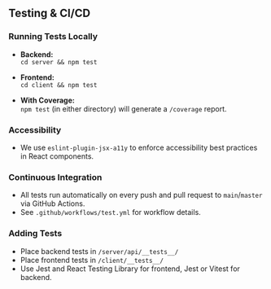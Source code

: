 ## Testing & CI/CD

### Running Tests Locally

- **Backend:**  
  `cd server && npm test`

- **Frontend:**  
  `cd client && npm test`

- **With Coverage:**  
  `npm test` (in either directory) will generate a `/coverage` report.

### Accessibility

- We use `eslint-plugin-jsx-a11y` to enforce accessibility best practices in React components.

### Continuous Integration

- All tests run automatically on every push and pull request to `main`/`master` via GitHub Actions.
- See `.github/workflows/test.yml` for workflow details.

### Adding Tests

- Place backend tests in `/server/api/__tests__/`
- Place frontend tests in `/client/__tests__/`
- Use Jest and React Testing Library for frontend, Jest or Vitest for backend.

